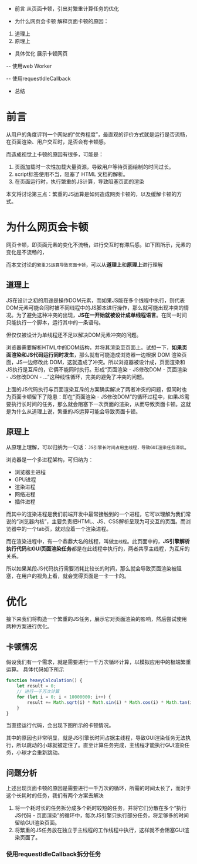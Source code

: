 










- 前言
从页面卡顿，引出对繁重计算任务的优化

- 为什么网页会卡顿
解释页面卡顿的原因：
1. 道理上
2. 原理上

- 具体优化
展示卡顿网页

-- 使用web Worker

-- 使用requestIdleCallback

- 总结






# 前言
从用户的角度评判一个网站的“优秀程度”，最直观的评价方式就是运行是否流畅，在页面渲染、用户交互时，是否会有卡顿感。

而造成视觉上卡顿的原因有很多，可能是：
1. 页面加载时一次性加载大量资源，导致用户等待页面绘制的时间过长。
2. script标签使用不当，阻塞了 HTML 文档的解析。
3. 在页面运行时，执行繁重的JS计算，导致阻塞页面的渲染

本文将讨论第三点：繁重的JS运算是如何造成网页卡顿的，以及缓解卡顿的方式。

# 为什么网页会卡顿
网页卡顿，即页面元素的变化不流畅，进行交互时有滞后感。如下图所示，元素的变化是不流畅的，


而本文讨论的`繁重JS运算导致页面卡顿`，可以从**道理上**和**原理上**进行理解

## 道理上
JS在设计之初的用途是操作DOM元素，而如果JS能在多个线程中执行，则代表DOM元素可能会同时被不同线程中的JS脚本进行操作，那么就可能出现冲突的情况。为了避免这种冲突的出现，**JS在一开始就被设计成单线程语言**。在同一时间只能执行一个脚本，运行其中的一条语句。

但仅仅被设计为单线程还不足以解决DOM元素冲突的问题。

浏览器需要解析HTML中的DOM结构，并将其渲染至页面上。试想一下，**如果页面渲染和JS代码运行同时发生**，那么就有可能造成浏览器一边根据 DOM 渲染页面，JS一边修改此 DOM，这就造成了冲突。所以浏览器被设计成，页面渲染和JS执行是互斥的，它俩不能同时执行。形成“页面渲染 - JS修改DOM - 页面渲染 - JS修改DON - ...”这种线性循环，完美的避免了冲突的问题。


上面的JS代码执行与页面渲染互斥的方案确实解决了两者冲突的问题，但同时也为页面卡顿留下了隐患：即在“页面渲染 - JS修改DOM”的循环过程中，如果JS需要执行长时间的任务，那么就会阻塞下一次页面的渲染，从而导致页面卡顿。这就是为什么从道理上说，繁重的JS运算可能会导致页面卡顿。

## 原理上
从原理上理解，可以归纳为一句话：`JS引擎长时间占用主线程，导致GUI渲染任务滞后`。

浏览器是一个多进程架构，可归纳为：
- 浏览器主进程
- GPU进程
- 渲染进程
- 网络进程
- 插件进程

而其中的渲染进程是我们前端开发中最常接触到的一个进程，它可以理解为我们常说的“浏览器内核”，主要负责把HTML、JS、CSS解析呈现为可交互的页面。而浏览器中的一个tab页，就对应着一个渲染进程。

而在渲染进程中，有一个鼎鼎大名的线程，叫做`主线程`。此页面中的，**JS引擎解析执行代码**和**GUI页面渲染任务**都是在此线程中执行的，两者共享主线程，为互斥的关系。

所以如果某段JS代码执行需要消耗比较长的时间，那么就会导致页面渲染被阻塞，在用户的视角上看，就会觉得页面是一卡一卡的。

# 优化
接下来我们将构造一个繁重的JS任务，展示它对页面渲染的影响，然后尝试使用两种方案进行优化。
## 卡顿情况
假设我们有一个需求，就是需要进行一千万次循环计算，以模拟应用中的极端繁重运算。
具体代码如下所示
```javascript
function heavyCalculation() {
    let result = 0;
    // 进行一千万次计算
    for (let i = 0; i < 10000000; i++) {
        result += Math.sqrt(i) * Math.sin(i) * Math.cos(i) * Math.tan(i)
    }
}
```
当直接运行代码，会出现下图所示的卡顿情况。

其中的原因也非常明显，就是JS引擎长时间占据主线程，导致GUI渲染任务无法执行，所以跳动的小球就被定住了。直至计算任务完成，主线程才能执行GUI渲染任务，小球才会重新跳动。

## 问题分析
上述出现页面卡顿的原因是需要进行一千万次的循环，所需的时间太长了，而对于这个长耗时的任务，我们有两个方案去解决

1. 将一个耗时长的任务拆分成多个耗时较短的任务，并将它们分散在多个“执行JS代码 - 页面渲染”的循环中，每次JS引擎只执行部分任务，将足够多的时间留给GUI渲染页面。
2. 将繁重的JS任务放在独立于主线程的工作线程中执行，这样就不会阻塞GUI渲染页面了。

### 使用requestIdleCallback拆分任务

























































